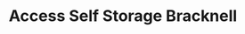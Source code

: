 ---
title: "Access Self Storage Bracknell"
url: /bracknell/access-self-storage-bracknell/
shop: storage rental
---